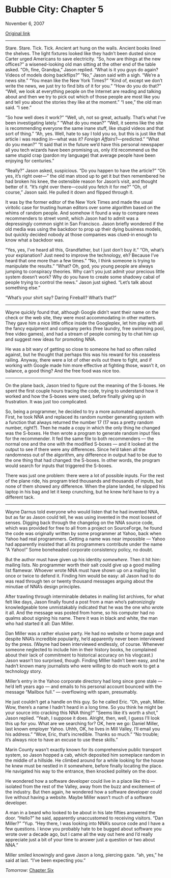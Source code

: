 Bubble City: Chapter 5
======================

November 6, 2007

[Original link](http://www.aaronsw.com/weblog/bubblecity5)

* * * * *

Stare. Stare. Tick. Tick. Ancient art hung on the walls. Ancient books
lined the shelves. The light fixtures looked like they hadn’t been
dusted since Carter urged Americans to save electricity. “So, how are
things at the new offices?” a wisened-looking old man sitting at the
other end of the table asked. “Oh, fine, Grandpa,” Jason replied. “What
is it you guys do again? Videos of models doing backflips?” “No,” Jason
said with a sigh. “We’re a news site.” “You mean like the New York
Times?” “Kind of, except we don’t write the news, we just try to find
bits of it for you.” “How do you do that?” “Well, we look at everything
people on the Internet are reading and talking about and then we try to
pick out which of those people are most like you and tell you about the
stories they like at the moment.” “I see,” the old man said. “I see.”

“So how well does it work?” “Well, uh, not so great, actually. That’s
what I’ve been investigating lately.” “What do you mean?” “Well, it
seems like the site is recommending everyone the same inane stuff, like
stupid videos and that sort of thing.” “Ah, yes. Well, hate to say I
told you so, but this is just like that article i was reading in—what
was it? *Foreign Affairs*?—predicted.” “What do you mean?” “It said that
in the future we’d have this personal newspaper all you tech wizards
have been promising us, only it’d recommend us the same stupid crap
(pardon my language) that average people have been enjoying for
centuries.”

“Really?” Jason asked, suspicious. “Do you happen to have the article?”
“Oh yes, it’s right over—” the old man stood up to get it but then
remembered he had broken his knee, the ostensible reason for Jason’s
visit, and thought better of it. “It’s right over there—could you fetch
it for me?” “Oh, of course,” Jason said. He pulled it down and flipped
through it.

It was by the former editor of the New York Times and made the usual
viritolic case for trusting human editors over some algorithm based on
the whims of random people. And somehow it found a way to compare news
recommenders to street vomit, which Jason had to admit was a
depressingly common sight in San Francisco. Jason briefly wondered if
the old media was using the backdoor to prop up their dying business
models, but quickly decided nobody at those companies was clued-in
enough to know what a backdoor was.

“Yes, yes, I’ve heard all this, Grandfather, but I just don’t buy it.”
“Oh, what’s your explanation? Just need to improve the technology, eh?
Because I’ve heard that one more than a few times.” “No, I think someone
is trying to manipulate the results.” “What? Oh, god, you young people
are always jumping to conspiracy theories. Why can’t you just admit your
precious little system doesn’t work? Why do you have to create some
shadowy cabal of people trying to control the news.” Jason just sighed.
“Let’s talk about something else.”

“What’s your shirt say? Daring Fireball? What’s that?”

* * * * *

Wayne quickly found that, although Google didn’t want their name on the
check or the web site, they were most accommodating in other matters.
They gave him a nice little office inside the Googleplex, let him play
with all the fancy equipment and company perks (free laundry, free
swimming pool, free video games), and had a stream of people coming by
to chat him up and suggest new ideas for promoting NNA.

He was a bit wary of getting so close to someone he had so often railed
against, but he thought that perhaps this was his reward for his
ceaseless railing. Anyway, there were a lot of other evils out there to
fight, and if working with Google made him more effective at fighting
those, wasn’t it, on balance, a good thing? And the free food was nice
too.

* * * * *

On the plane back, Jason tried to figure out the meaning of the S-boxes.
He spent the first couple hours tracing the code, trying to understand
how it worked and how the S-boxes were used, before finally giving up in
frustration. It was just too complicated.

So, being a programmer, he decided to try a more automated approach.
First, he took NNA and replaced its random number generating system with
a function that always returned the number 17 (17 was a pretty random
number, right?). Then he made a copy in which the only thing he changed
was the S-boxes. He then wrote a program to generate random input files
for the recommender. It fed the same file to both recommenders — the
normal one and the one with the modified S-boxes — and it looked at the
output to see if there were any differences. Since he’d taken all the
randomness out of the algorithm, any difference in output had to be due
to the one thing that had changed: the S-boxes. In other words, the
program would search for inputs that triggered the S-boxes.

There was just one problem: there were a lot of possible inputs. For the
rest of the plane ride, his program tried thousands and thousands of
inputs, but none of them showed any difference. When the plane landed,
he slipped his laptop in his bag and let it keep crunching, but he knew
he’d have to try a different tack.

* * * * *

Wayne Darnus told everyone who would listen that he had invented NNA,
but as far as Jason could tell, he was using invented in the most
loosest of senses. Digging back through the changelog on the NNA source
code, which was provided for free to all from a project on SourceForge,
he found the code was originally written by some programmer at Yahoo,
back when Yahoo had real programmers. Getting a name was near impossible
— Yahoo had apparently insisted that all its programmers contribute
under the name “A Yahoo!” Some boneheaded corporate consistency policy,
no doubt.

But the author must have given up his identity *somewhere*. Then it hit
him: mailing lists. No programmer worth their salt could give up a good
mailing list flamewar. Whoever wrote NNA must have shown up on a mailing
list once or twice to defend it. Finding him would be easy: all Jason
had to do was read through ten or twenty thousand messages arguing about
the minutiae of NNA’s design principles.

After trawling through interminable debates in mailing list archives,
for what felt like days, Jason finally found a post from a man who’s
patronizingly knowledgeable tone unmistakably indicated that he was the
one who wrote it all. And the message was posted from home, so his
computer had no qualms about signing his name. There it was in black and
white, the man who had started it all: Dan Miller.

Dan Miller was a rather elusive party. He had no website or home page
and despite NNA’s incredible popularity, he’d apparently never been
interviewed by the press. (Wayne had been interviewed endlessly, of
course. Whenever someone neglected to include him in their history
books, he complained about their lack of commitment to historical
accuracy on his vlogcast.) Jason wasn’t too surprised, though. Finding
MIller hadn’t been easy, and he hadn’t known many journalists who were
willing to do much work to get a technology story.

Miller’s entry in the Yahoo corporate directory had long since gone
stale — he’d left years ago — and emails to his personal account bounced
with the message “Mailbox full.” — overflowing with spam, presumably.

He just couldn’t get a handle on this guy. So he called Eric. “Oh, yeah,
Miller. Wow, there’s a name I hadn’t heard in a long time. So you think
he might be your source into cracking this NNA thing?” “Seems like it’s
worth a shot,” Jason replied. “Yeah, I suppose it does. Alright, then,
well, I guess I’ll look this up for you. What are we searching for? OK,
here we go: Daniel Miller, last known employer Yahoo. Uhhh, OK, he lives
in Mill Valley, I’ll email you his address.” “Wow, Eric, that’s
incredible. Thanks so much.” “No trouble; it’s always nice to have an
excuse to use these skills.”

Marin County wasn’t exactly known for its comprehensive public transport
system, so Jason hopped a cab, which deposited him someplace random in
the middle of a hillside. He climbed around for a while looking for the
house he knew must be nestled in it somewhere, before finally locating
the place. He navigated his way to the entrance, then knocked politely
on the door.

He wondered how a software developer could live in a place like this —
isolated from the rest of the Valley, away from the buzz and excitement
of the industry. But then again, he wondered how a software developer
could live without having a website. Maybe Miller wasn’t much of a
software developer.

A man in a beard who looked to be about in his late fifties answered the
door. “Hello?” he said, apparently unaccustomed to receiving visitors.
“Dan Miller?” “Yup. “Hey there, I was looking into NNA’s source code and
I have a few questions. I know you probably hate to be bugged about
software you wrote over a decade ago, but I came all the way out here
and I’d really appreciate just a bit of your time to answer just a
question or two about NNA.”

Miller smiled knowingly and gave Jason a long, piercing gaze. “ah, yes,”
he said at last. “I’ve been expecting you.”

*Tomorrow:* [Chapter Six](http://aaronsw.com/weblog/bubblecity6)
